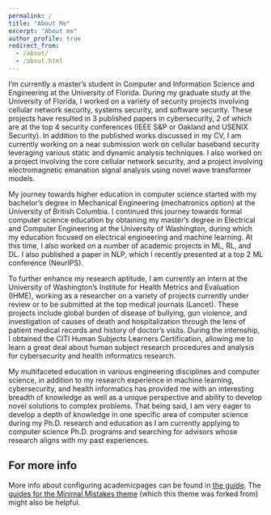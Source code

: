 ```yaml
---
permalink: /
title: "About Me"
excerpt: "About me"
author_profile: true
redirect_from: 
  - /about/
  - /about.html
---
```


I’m currently a master’s student in Computer and Information Science and Engineering at the University of Florida. During my graduate study at the University of Florida, I worked on a variety of security projects involving cellular network security, systems security, and software security. These projects have resulted in 3 published papers in cybersecurity, 2 of which are at the top 4 security conferences (IEEE S&P or Oakland and USENIX Security). In addition to the published works discussed in my CV, I am currently working on a near submission work on cellular baseband security leveraging various static and dynamic analysis techniques. I also worked on a project involving the core cellular network security, and a project involving electromagnetic emanation signal analysis using novel wave transformer models.

My journey towards higher education in computer science started with my bachelor’s degree in Mechanical Engineering (mechatronics option) at the University of British Columbia. I continued this journey towards formal computer science education by obtaining my master’s degree in Electrical and Computer Engineering at the University of Washington, during which my education focused on electrical engineering and machine learning. At this time, I also worked on a number of academic projects in ML, RL, and DL. I also published a paper in NLP, which I recently presented at a top 2 ML conference (NeurIPS).

To further enhance my research aptitude, I am currently an intern at the University of Washington’s Institute for Health Metrics and Evaluation (IHME), working as a researcher on a variety of projects currently under review or to be submitted at the top medical journals (Lancet). These projects include global burden of disease of bullying, gun violence, and investigation of causes of death and hospitalization through the lens of patient medical records and history of doctor’s visits. During the internship, I obtained the CITI Human Subjects Learners Certification, allowing me to learn a great deal about human subject research procedures and analysis for cybersecurity and health informatics research.

My multifaceted education in various engineering disciplines and computer science, in addition to my research experience in machine learning, cybersecurity, and health informatics has provided me with an interesting breadth of knowledge as well as a unique perspective and ability to develop novel solutions to complex problems. That being said, I am very eager to develop a depth of knowledge in one specific area of computer science during my Ph.D. research and education as I am currently applying to computer science Ph.D. programs and searching for advisors whose research aligns with my past experiences.


For more info
------
More info about configuring academicpages can be found in [the guide](https://academicpages.github.io/markdown/). The [guides for the Minimal Mistakes theme](https://mmistakes.github.io/minimal-mistakes/docs/configuration/) (which this theme was forked from) might also be helpful.
